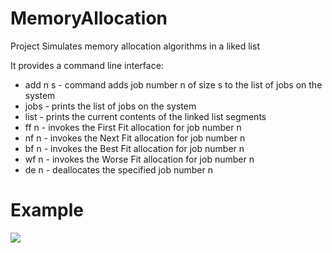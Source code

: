 # MemoryAllocation
Project Simulates memory allocation algorithms in a liked list

It provides a command line interface:
<ul>
<li>add n s - command adds job number n of size s to the list of jobs on the system </li>
<li>jobs - prints the list of jobs on the system</li>
<li>list - prints the current contents of the linked list segments </li>
<li>ff n - invokes the First Fit allocation for job number n</li>
<li>nf n - invokes the Next Fit allocation for job number n </li>
<li>bf n - invokes the Best Fit allocation for job number n </li>
<li>wf n - invokes the Worse Fit allocation for job number n </li>
<li>de n - deallocates the specified job number n </li>
</ul>


# Example
<img src="https://user-images.githubusercontent.com/10952643/32765591-05ba574e-c8c0-11e7-801d-195fdab1e8df.PNG" >
